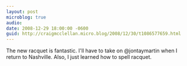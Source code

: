 ```yaml
---
layout: post
microblog: true
audio: 
date: 2008-12-29 18:00:00 -0600
guid: http://craigmcclellan.micro.blog/2008/12/30/t1086577659.html
---
```

The new racquet is fantastic.  I'll have to take on @jontaymartin when I return to Nashville.  Also, I just learned how to spell racquet.
